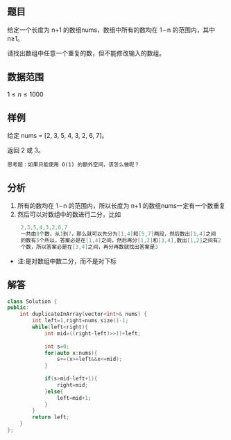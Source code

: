 ## **题目**
给定一个长度为 n+1 的数组nums，数组中所有的数均在 1∼n 的范围内，其中 n≥1。

请找出数组中任意一个重复的数，但不能修改输入的数组。

## **数据范围**

$1≤n≤1000$

## **样例**
给定 nums = [2, 3, 5, 4, 3, 2, 6, 7]。

返回 2 或 3。

`思考题：如果只能使用 O(1) 的额外空间，该怎么做呢？`

## **分析**
1. 所有的数均在 1∼n 的范围内，所以长度为 n+1 的数组nums一定有一个数重复
2. 然后可以对数组中的数进行二分，比如
   ```c++
    2,3,5,4,3,2,6,7
    一共由8个数，从1到7，那么就可以先分为[1,4]和[5,7]两段，然后数出[1,4]之间
    的数有5个所以，答案必是在[1,4]之间，然后再分[1,2]和[3,4],数出[1,2]之间有2
    个数，所以答案必是在[3,4]之间，再分再数就找出答案是3
   ```
- 注:是对数组中数二分，而不是对下标

## **解答**
```c++
class Solution {
public:
    int duplicateInArray(vector<int>& nums) {
        int left=1,right=nums.size()-1;
        while(left<right){
            int mid=((right-left)>>1)+left;
            
            int s=0;
            for(auto x:nums){
                s+=(x>=left&&x<=mid);
            }
            
            if(s>mid-left+1){
                right=mid;
            }else{
                left=mid+1;
            }
        }
        return left;
    }
};
```